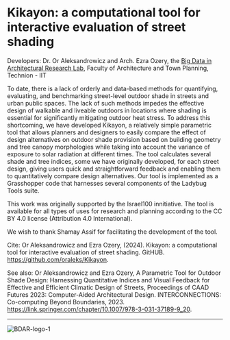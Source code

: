 # Kikayon: a computational tool for interactive evaluation of street shading

Developers: Dr. Or Aleksandrowicz and Arch. Ezra Ozery, the [Big Data in Architectural Research Lab](https://oraleks.net.technion.ac.il/en/bdar-lab/), Faculty of Architecture and Town Planning, Technion - IIT

To date, there is a lack of orderly and data-based methods for quantifying, evaluating, and benchmarking street-level outdoor shade in streets and urban public spaces. The lack of such methods impedes the effective design of walkable and liveable outdoors in locations where shading is essential for significantly mitigating outdoor heat stress. To address this shortcoming, we have developed Kikayon, a relatively simple parametric tool that allows planners and designers to easily compare the effect of design alternatives on outdoor shade provision based on building geometry and tree canopy morphologies while taking into account the variance of exposure to solar radiation at different times. The tool calculates several shade and tree indices, some we have originally developed, for each street design, giving users quick and straightforward feedback and enabling them to quantitatively compare design alternatives. Our tool is implemented as a Grasshopper code that harnesses several components of the Ladybug Tools suite.

This work was originally supported by the Israel100 innitiative. The tool is available for all types of uses for research and planning according to the CC BY 4.0 license (Attribution 4.0 International).  

We wish to thank Shamay Assif for facilitating the development of the tool. 

Cite: Or Aleksandrowicz and Ezra Ozery, (2024). Kikayon: a computational tool for interactive evaluation of street shading. GitHUB. https://github.com/oraleks/Kikayon.

See also: Or Aleksandrowicz and Ezra Ozery, A Parametric Tool for Outdoor Shade Design: Harnessing Quantitative Indices and Visual Feedback for Effective and Efficient Climatic Design of Streets, Proceedings of CAAD Futures 2023: Computer-Aided Architectural Design. INTERCONNECTIONS: Co-computing Beyond Boundaries, 2023. https://link.springer.com/chapter/10.1007/978-3-031-37189-9_20.

------------
![BDAR-logo-1](https://user-images.githubusercontent.com/49843516/226733958-9b2074ea-b5dd-4585-8efe-84457d6a182c.png)

